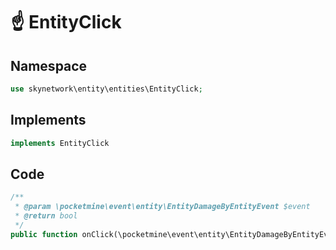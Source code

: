 # ☝ EntityClick

## Namespace

```php
use skynetwork\entity\entities\EntityClick;
```

## Implements

```php
implements EntityClick
```

## Code

```php
/**
 * @param \pocketmine\event\entity\EntityDamageByEntityEvent $event
 * @return bool
 */
public function onClick(\pocketmine\event\entity\EntityDamageByEntityEvent $event): bool;
```
